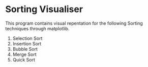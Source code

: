 # Sorting Visualiser 

This program contains visual repentation for the following Sorting techniques through matplotlib.
1. Selection Sort
2. Insertion Sort
3. Bubble Sort
4. Merge Sort
5. Quick Sort
